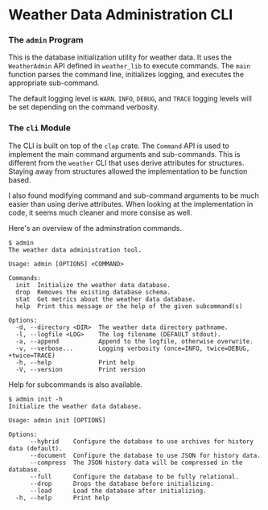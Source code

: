 # Weather Data Administration CLI

### The `admin` Program

This is the database initialization utility for weather data. It uses the `WeatherAdmin` API defined in `weather_lib` to execute commands. The `main` function parses the command line, initializes logging, and executes the appropriate sub-command.

The default logging level is `WARN`. `INFO`, `DEBUG`, and `TRACE` logging levels will be set depending on the command verbosity.

### The `cli` Module

The CLI is built on top of the `clap` crate. The `Command` API is used to implement the main command arguments and sub-commands. This is different from the `weather` CLI that uses derive attributes for structures. Staying away from structures allowed the implementation to be function based. 

I also found modifying command and sub-command arguments to be much easier than using derive attributes. When looking at the implementation in code, it seems much cleaner and more consise as well.

Here's an overview of the adminstration commands.

```
$ admin
The weather data administration tool.

Usage: admin [OPTIONS] <COMMAND>

Commands:
  init  Initialize the weather data database.
  drop  Removes the existing database schema.
  stat  Get metrics about the weather data database.
  help  Print this message or the help of the given subcommand(s)

Options:
  -d, --directory <DIR>  The weather data directory pathname.
  -l, --logfile <LOG>    The log filename (DEFAULT stdout).
  -a, --append           Append to the logfile, otherwise overwrite.
  -v, --verbose...       Logging verbosity (once=INFO, twice=DEBUG, +twice=TRACE)
  -h, --help             Print help
  -V, --version          Print version
  ```

Help for subcommands is also available.

```
$ admin init -h
Initialize the weather data database.

Usage: admin init [OPTIONS]

Options:
      --hybrid    Configure the database to use archives for history data (default).
      --document  Configure the database to use JSON for history data.
      --compress  The JSON history data will be compressed in the database.
      --full      Configure the database to be fully relational.
      --drop      Drops the database before initializing.
      --load      Load the database after initializing.
  -h, --help      Print help
  ```
  
